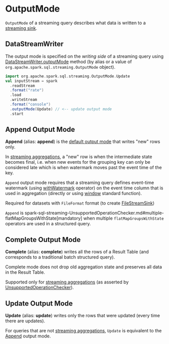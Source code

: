 # OutputMode

`OutputMode` of a streaming query describes what data is written to a [streaming sink](Sink.md).

## <span id="DataStreamWriter"> DataStreamWriter

The output mode is specified on the _writing side_ of a streaming query using [DataStreamWriter.outputMode](DataStreamWriter.md#outputMode) method (by alias or a value of `org.apache.spark.sql.streaming.OutputMode` object).

```scala
import org.apache.spark.sql.streaming.OutputMode.Update
val inputStream = spark
  .readStream
  .format("rate")
  .load
  .writeStream
  .format("console")
  .outputMode(Update) // <-- update output mode
  .start
```

## <span id="Append"> Append Output Mode

**Append** (alias: **append**) is the [default output mode](DataStreamWriter.md#outputMode) that writes "new" rows only.

In [streaming aggregations](streaming-aggregation.md), a "new" row is when the intermediate state becomes final, i.e. when new events for the grouping key can only be considered late which is when watermark moves past the event time of the key.

`Append` output mode requires that a streaming query defines event-time watermark (using [withWatermark](operators/withWatermark.md) operator) on the event time column that is used in aggregation (directly or using [window](spark-sql-streaming-window.md) standard function).

Required for datasets with `FileFormat` format (to create [FileStreamSink](datasources/file/FileStreamSink.md))

`Append` is spark-sql-streaming-UnsupportedOperationChecker.md#multiple-flatMapGroupsWithState[mandatory] when multiple `flatMapGroupsWithState` operators are used in a structured query.

## <span id="Complete"> Complete Output Mode

**Complete** (alias: **complete**) writes all the rows of a Result Table (and corresponds to a traditional batch structured query).

Complete mode does not drop old aggregation state and preserves all data in the Result Table.

Supported only for [streaming aggregations](streaming-aggregation.md) (as asserted by [UnsupportedOperationChecker](spark-sql-streaming-UnsupportedOperationChecker.md#checkForStreaming)).

## <span id="Update"> Update Output Mode

**Update** (alias: **update**) writes only the rows that were updated (every time there are updates).

For queries that are not [streaming aggregations](streaming-aggregation.md), `Update` is equivalent to the [Append](#Append) output mode.
